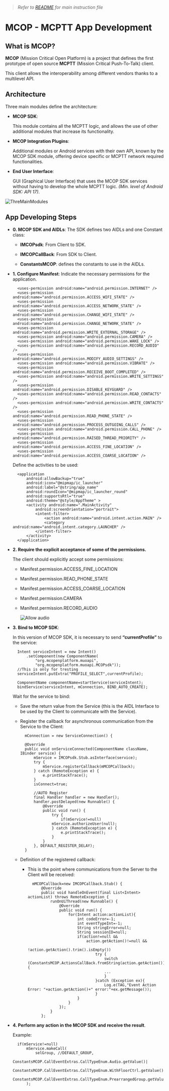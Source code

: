 > *Refer to* [*README*](../README.md) *for main instruction file*

# MCOP - MCPTT App Development

## What is MCOP?

**MCOP** (Mission Critical Open Platform) is a project that defines the first prototype of open source **MCPTT** (Mission Critical Push-To-Talk) client.

This client allows the interoperability among different vendors thanks to a multilevel API.

## Architecture

Three main modules define the architecture: 

* **MCOP SDK**:

	This module contains all the MCPTT logic, and allows the use of other additional modules that increase its functionality. 

* **MCOP Integration Plugins**:

	Additional modules or Android services with their own API, known by the MCOP SDK module, offering device specific or MCPTT network required functionalities. 

* **End User Interface**:

	GUI (Graphical User Interface) that uses the MCOP SDK services without having to develop the whole MCPTT logic. *(Min. level of Android SDK: API 17)*.

![ThreMainModules](../images/threemainmodules.png)

## App Developing Steps

* **0. MCOP SDK and AIDLs**: The SDK defines two AIDLs and one Constant class:

	* **IMCOPsdk**: From Client to SDK.

	* **IMCOPCallBack**: From SDK to Client.

	* **ConstantsMCOP**: defines the constants to use in the AIDLs.

* **1. Configure Manifest**: Indicate the necessary permissions for the application.

		<uses-permission android:name="android.permission.INTERNET" />
		<uses-permission android:name="android.permission.ACCESS_WIFI_STATE" />
		<uses-permission android:name="android.permission.ACCESS_NETWORK_STATE" />
		<uses-permission android:name="android.permission.CHANGE_WIFI_STATE" />
		<uses-permission android:name="android.permission.CHANGE_NETWORK_STATE" />
		<uses-permission android:name="android.permission.WRITE_EXTERNAL_STORAGE" />
		<uses-permission android:name="android.permission.CAMERA" />
		<uses-permission android:name="android.permission.WAKE_LOCK" />
		<uses-permission android:name="android.permission.RECORD_AUDIO" />
		<uses-permission android:name="android.permission.MODIFY_AUDIO_SETTINGS" />
		<uses-permission android:name="android.permission.VIBRATE" />
		<uses-permission android:name="android.permission.RECEIVE_BOOT_COMPLETED" />
		<uses-permission android:name="android.permission.WRITE_SETTINGS" />
		<uses-permission android:name="android.permission.DISABLE_KEYGUARD" />
		<uses-permission android:name="android.permission.READ_CONTACTS" />
		<uses-permission android:name="android.permission.WRITE_CONTACTS" />
		<uses-permission android:name="android.permission.READ_PHONE_STATE" />
		<uses-permission android:name="android.permission.PROCESS_OUTGOING_CALLS" />
		<uses-permission android:name="android.permission.CALL_PHONE" />
		<uses-permission android:name="android.permission.RAISED_THREAD_PRIORITY" />
		<uses-permission android:name="android.permission.ACCESS_FINE_LOCATION" />
		<uses-permission android:name="android.permission.ACCESS_COARSE_LOCATION" />

	Define the activities to be used:

		<application
			android:allowBackup="true"
			android:icon="@mipmap/ic_launcher"
			android:label="@string/app_name"
			android:roundIcon="@mipmap/ic_launcher_round"
			android:supportsRtl="true"
			android:theme="@style/AppTheme" >
			<activity android:name=".MainActivity"
				android:screenOrientation="portrait">
				<intent-filter>
					<action android:name="android.intent.action.MAIN" />
					<category android:name="android.intent.category.LAUNCHER" />
				</intent-filter>
			</activity>
		</application>

* **2. Require the explicit acceptance of some of the permissions.**

	The client should explicitly accept some permissions:

	* Manifest.permission.ACCESS\_FINE\_LOCATION

	* Manifest.permission.READ\_PHONE\_STATE

	* Manifest.permission.ACCESS\_COARSE\_LOCATION

	* Manifest.permission.CAMERA

	* Manifest.permission.RECORD\_AUDIO

		![Allow audio](../images/allow_audio.png)

* **3. Bind to MCOP SDK**:

	In this version of MCOP SDK, it is necessary to send **“currentProfile”** to the service:

		Intent serviceIntent = new Intent()
			.setComponent(new ComponentName(
				"org.mcopenplatform.muoapi",
				"org.mcopenplatform.muoapi.MCOPsdk")); 
		//This is only for tresting
		serviceIntent.putExtra("PROFILE_SELECT",currentProfile);
		
		ComponentName componentName=startService(serviceIntent);
		bindService(serviceIntent, mConnection, BIND_AUTO_CREATE);

	Wait for the service to bind:

	* Save the return value from the Service (this is the AIDL Interface to be used by the Client to communicate with the Service).

	* Register the callback for asynchronous communication from the Service to the Client:

			mConnection = new ServiceConnection() {
			
			@Override
			public void onServiceConnected(ComponentName className, IBinder service) {			
				mService = IMCOPsdk.Stub.asInterface(service);
				try {
					mService.registerCallback(mMCOPCallback);
				} catch (RemoteException e) {
					e.printStackTrace();
				}
				isConnect=true;
				
				//AUTO Register
				final Handler handler = new Handler();
				handler.postDelayed(new Runnable() {
					@Override
					public void run() {
						try {
							if(mService!=null)
						mService.authorizeUser(null);
						} catch (RemoteException e) {
							e.printStackTrace();
						}
					}
				}, DEFAULT_REGISTER_DELAY);
			}

	* Definition of the registered callback:

		* This is the point where communications from the Server to the Client will be received:

				mMCOPCallback=new IMCOPCallback.Stub() {
					@Override
					public void handleOnEvent(final List<Intent> actionList) throws RemoteException {
						runOnUiThread(new Runnable() {
							@Override
							public void run() {
								for(Intent action:actionList){
									int codeError=-1;
									int eventTypeInt=-1;
									String stringError=null;
									String sessionID=null;
									if(action!=null &&
										action.getAction()!=null &&
										!action.getAction().trim().isEmpty())
											try {
												switch (ConstantsMCOP.ActionsCallBack.fromString(action.getAction())){
												...
												}
											}catch (Exception ex){
												Log.e(TAG,"Event Action Error: "+action.getAction()+" error:"+ex.getMessage());
											}
									}
								}
							});
						}
					};


* **4. Perform any action in the MCOP SDK and receive the result**.

	Example:

		if(mService!=null)
			mService.makeCall(
				selGroup, //DEFAULT_GROUP,
				ConstantsMCOP.CallEventExtras.CallTypeEnum.Audio.getValue()|
				ConstantsMCOP.CallEventExtras.CallTypeEnum.WithFloorCtrl.getValue()| 
				ConstantsMCOP.CallEventExtras.CallTypeEnum.PrearrangedGroup.getValue()
			);
			





